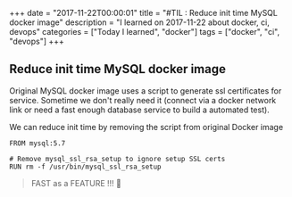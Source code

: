 +++
date = "2017-11-22T00:00:01"
title = "#TIL : Reduce init time MySQL docker image"
description = "I learned on 2017-11-22 about docker, ci, devops"
categories = ["Today I learned", "docker"]
tags = ["docker", "ci", "devops"]
+++



## Reduce init time MySQL docker image

Original MySQL docker image uses a script to generate ssl certificates for service. Sometime we don't really need it (connect via a docker network link or need a fast enough database service to build a automated test).

We can reduce init time by removing the script from original Docker image

```
FROM mysql:5.7

# Remove mysql_ssl_rsa_setup to ignore setup SSL certs
RUN rm -f /usr/bin/mysql_ssl_rsa_setup
```

> FAST as a FEATURE !!! 🚀
